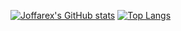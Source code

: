 [![Joffarex's GitHub stats](https://github-readme-stats.vercel.app/api?username=joffarex&count_private=true&show_icons=true&theme=midnight-purple)](https://github.com/anuraghazra/github-readme-stats) [![Top Langs](https://github-readme-stats.vercel.app/api/top-langs/?username=joffarex&layout=compact&theme=midnight-purple)](https://github.com/anuraghazra/github-readme-stats)
